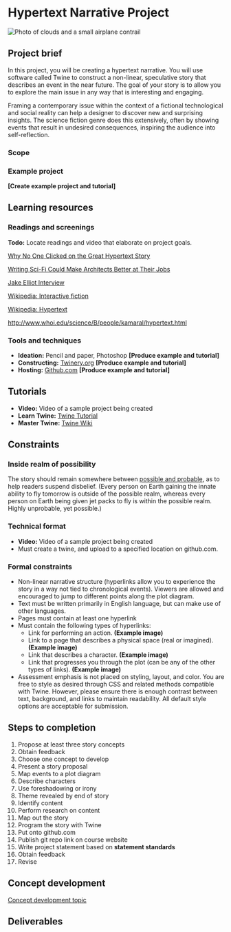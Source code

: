 # Hypertext Narrative Project
![Photo of clouds and a small airplane contrail](https://unsplash.it/3000/1500?image=38)
## Project brief
 In this project, you will be creating a hypertext narrative. You will use software called Twine to construct a non-linear, speculative story that describes an event in the near future. The goal of your story is to allow you to explore the main issue in any way that is interesting and engaging.
 
 Framing a contemporary issue within the context of a fictional technological and social reality can help a designer to discover new and surprising insights. The science fiction genre does this extensively, often by showing events that result in undesired consequences, inspiring the audience into self-reflection.
 
### Scope
 

### Example project
**[Create example project and tutorial]**

## Learning resources

### Readings and screenings
**Todo:** Locate readings and video that elaborate on project goals.

[Why No One Clicked on the Great Hypertext Story](http://www.wired.com/2013/04/hypertext/)

[Writing Sci-Fi Could Make Architects Better at Their Jobs](http://www.wired.com/2016/04/writing-sci-fi-make-architects-better-jobs/)

[Jake Elliot Interview](http://gameological.com/2013/01/jake-elliott-writer-and-designer-of-kentucky-route-zero/)

[Wikipedia: Interactive fiction](https://en.wikipedia.org/wiki/Interactive_fiction)

[Wikipedia: Hypertext](https://en.wikipedia.org/wiki/Hypertext)

http://www.whoi.edu/science/B/people/kamaral/hypertext.html

### Tools and techniques
- **Ideation:** Pencil and paper, Photoshop **[Produce example and tutorial]**
- **Constructing:** [Twinery.org](https://twinery.org/) **[Produce example and tutorial]**
- **Hosting:** [Github.com](http://github.com) **[Produce example and tutorial]**

## Tutorials
- **Video:** Video of a sample project being created
- **Learn Twine:** [Twine Tutorial](http://www.auntiepixelante.com/twine/)
- **Master Twine:** [Twine Wiki](http://twinery.org/wiki/twine2:guide)

## Constraints

### Inside realm of possibility
The story should remain somewhere between [possible and probable](http://sds.parsons.edu/transdesign/seminar/speculating-beyond-the-possible/), as to help readers suspend disbelief. (Every person on Earth gaining the innate ability to fly tomorrow is outside of the possible realm, whereas every person on Earth being given jet packs to fly is within the possible realm. Highly unprobable, yet possible.)

### Technical format

- **Video:** Video of a sample project being created
- Must create a twine, and upload to a specified location on github.com.


### Formal constraints
* Non-linear narrative structure (hyperlinks allow you to experience the story in a way not tied to chronological events). Viewers are allowed and encouraged to jump to different points along the plot diagram.
* Text must be written primarily in English language, but can make use of other languages.
* Pages must contain at least one hyperlink
* Must contain the following types of hyperlinks:
  - Link for performing an action. **(Example image)**
  - Link to a page that describes a physical space (real or imagined). **(Example image)**
  - Link that describes a character. **(Example image)**
  - Link that progresses you through the plot (can be any of the other types of links). **(Example image)**
* Assessment emphasis is not placed on styling, layout, and color. You are free to style as desired through CSS and related methods compatible with Twine. However, please ensure there is enough contrast between text, background, and links to maintain readability. All default style options are acceptable for submission.

## Steps to completion 
1. Propose at least three story concepts
2. Obtain feedback
3. Choose one concept to develop
4. Present a story proposal
  1. Map events to a plot diagram
  2. Describe characters
  3. Use foreshadowing or irony
  4. Theme revealed by end of story
5. Identify content
6. Perform research on content
7. Map out the story
8. Program the story with Twine
9. Put onto github.com
10. Publish git repo link on course website
11. Write project statement based on **statement standards**
12. Obtain feedback
13. Revise

## Concept development
[Concept development topic](../topics/concept_development.md)

## Deliverables
